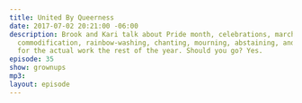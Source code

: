 ```yaml
---
title: United By Queerness
date: 2017-07-02 20:21:00 -06:00
description: Brook and Kari talk about Pride month, celebrations, marches, mainstreaming,
  commodification, rainbow-washing, chanting, mourning, abstaining, and showing up
  for the actual work the rest of the year. Should you go? Yes.
episode: 35
show: grownups
mp3: 
layout: episode
---
```



